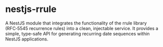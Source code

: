 # nestjs-rrule
A NestJS module that integrates the functionality of the rrule library (RFC‑5545 recurrence rules) into a clean, injectable service. It provides a simple, type-safe API for generating recurring date sequences within NestJS applications.

